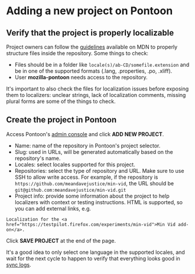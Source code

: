 # Adding a new project on Pontoon

## Verify that the project is properly localizable

Project owners can follow the [guidelines](https://developer.mozilla.org/en-US/docs/Mozilla/Implementing_Pontoon_in_a_Mozilla_website) available on MDN to properly structure files inside the repository. Some things to check:
* Files should be in a folder like `locale(s)/ab-CD/somefile.extension` and be in one of the supported formats (.lang, .properties, .po, .xliff).
* User **mozilla-pontoon** needs access to the repository.

It's important to also check the files for localization issues before exposing them to localizers: unclear strings, lack of localization comments, missing plural forms are some of the things to check.

## Create the project in Pontoon

Access Pontoon's [admin console](https://pontoon.mozilla.org/admin/) and click **ADD NEW PROJECT**.
* Name: name of the repository in Pontoon's project selector.
* Slug: used in URLs, will be generated automatically based on the repository's name.
* Locales: select locales supported for this project.
* Repositories: select the type of repository and URL. Make sure to use SSH to allow write access. For example, if the repository is `https://github.com/meandavejustice/min-vid`, the URL should be `git@github.com:meandavejustice/min-vid.git`
* Project info: provide some information about the project to help localizers with context or testing instructions. HTML is supported, so you can add external links, e.g.
```
Localization for the <a href="https://testpilot.firefox.com/experiments/min-vid">Min Vid add-on</a>.
```

Click **SAVE PROJECT** at the end of the page.

It's a good idea to only select one language in the supported locales, and wait for the next cycle to happen to verify that everything looks good in [sync logs](https://pontoon.mozilla.org/sync/log/).
